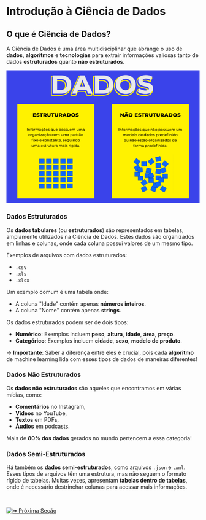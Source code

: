 # Introdução à Ciência de Dados

## O que é Ciência de Dados?
A Ciência de Dados é uma área multidisciplinar que abrange o uso de **dados**, **algoritmos** e **tecnologias** para extrair informações valiosas tanto de dados **estruturados** quanto **não estruturados**.

![alt text](/Imagens/image.png)

### Dados Estruturados
Os **dados tabulares** (ou **estruturados**) são representados em tabelas, amplamente utilizados na Ciência de Dados. Estes dados são organizados em linhas e colunas, onde cada coluna possui valores de um mesmo tipo.

Exemplos de arquivos com dados estruturados:
- `.csv`
- `.xls` 
- `.xlsx`

Um exemplo comum é uma tabela onde:
- A coluna "Idade" contém apenas **números inteiros**.
- A coluna "Nome" contém apenas **strings**.

Os dados estruturados podem ser de dois tipos:
- **Numérico**: Exemplos incluem **peso**, **altura**, **idade**, **área**, **preço**.
- **Categórico**: Exemplos incluem **cidade**, **sexo**, **modelo de produto**.

→ **Importante**: Saber a diferença entre eles é crucial, pois cada **algoritmo** de machine learning lida com esses tipos de dados de maneiras diferentes!

### Dados Não Estruturados
Os **dados não estruturados** são aqueles que encontramos em várias mídias, como:
- **Comentários** no Instagram,
- **Vídeos** no YouTube,
- **Textos** em PDFs,
- **Áudios** em podcasts.

Mais de **80% dos dados** gerados no mundo pertencem a essa categoria!

### Dados Semi-Estruturados
Há também os **dados semi-estruturados**, como arquivos `.json` e `.xml`. Esses tipos de arquivos têm uma estrutura, mas não seguem o formato rígido de tabelas. Muitas vezes, apresentam **tabelas dentro de tabelas**, onde é necessário destrinchar colunas para acessar mais informações.

<br>

[![➡ Próxima Seção](https://img.shields.io/badge/-➡_Próxima_Seção-blue?style=plastic&color=007BFF)](https://github.com/biankyrou/data-science-lab/blob/main/Guia%20de%20Estudos/1-%20Introdu%C3%A7%C3%A3o/2-%20Aplica%C3%A7%C3%B5es%20e%20Conceitos%20Relacionados.md)

